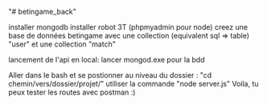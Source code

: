 "# betingame_back" 

installer mongodb
installer robot 3T (phpmyadmin pour node)
creez une base de données betingame avec une collection (equivalent sql => table) "user" et une collection "match"

lancement de l'api en local:
lancer mongod.exe pour la bdd

Aller dans le bash et se postionner au niveau du dossier : "cd chemin/vers/dossier/projet/"
utiliser la commande "node server.js"
Voila, tu peux tester les routes avec postman :)

